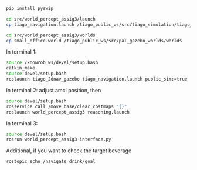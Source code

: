 ```bash
pip install pyswip
```

```bash
cd src/world_percept_assig3/launch
cp tiago_navigation.launch /tiago_public_ws/src/tiago_simulation/tiago_2dnav_gazebo/launch
```

```bash
cd src/world_percept_assig3/worlds
cp small_office.world /tiago_public_ws/src/pal_gazebo_worlds/worlds
```

In terminal 1:
```bash
source /knowrob_ws/devel/setup.bash
catkin_make
source devel/setup.bash
roslaunch tiago_2dnav_gazebo tiago_navigation.launch public_sim:=true
```

In terminal 2:
adjust amcl position, then
```bash
source devel/setup.bash
rosservice call /move_base/clear_costmaps "{}"
roslaunch world_percept_assig3 reasoning.launch
```


In terminal 3:
```bash
source devel/setup.bash
rosrun world_percept_assig3 interface.py
```

Additional, if you want to check the target beverage
```bash
rostopic echo /navigate_drink/goal
```